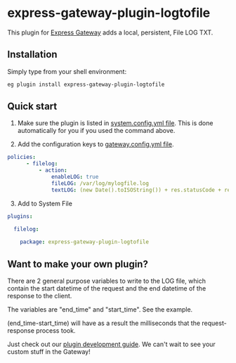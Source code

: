 # express-gateway-plugin-logtofile

This plugin for [Express Gateway](https://express-gateway.io) adds a local, persistent, File LOG TXT.

## Installation

Simply type from your shell environment:

```bash
eg plugin install express-gateway-plugin-logtofile
```

## Quick start

1. Make sure the plugin is listed in [system.config.yml file](https://www.express-gateway.io/docs/configuration/system.config.yml/).
This is done automatically for you if you used the command above.

2. Add the configuration keys to [gateway.config.yml file](https://www.express-gateway.io/docs/configuration/gateway.config.yml/).

```yaml
policies:
      - filelog:
          - action:
			  enableLOG: true
              fileLOG: /var/log/mylogfile.log
              textLOG: (new Date().toISOString()) + res.statusCode + res.get('content-length') + req.connection.remoteAddress + req.method + req.headers['my_var'] + req.originalUrl + (end_time-start_time)

```

3. Add to System File

```yaml
plugins:

  filelog:
  
    package: express-gateway-plugin-logtofile
```


## Want to make your own plugin?

There are 2 general purpose variables to write to the LOG file, which contain the start datetime of the request and the end datetime of the response to the client.


The variables are "end_time" and "start_time".  See the example. 

(end_time-start_time)   will have as a result the milliseconds that the request-response process took.


Just check out our [plugin development guide](https://www.express-gateway.io/docs/plugins/).
We can't wait to see your custom stuff in the Gateway!
